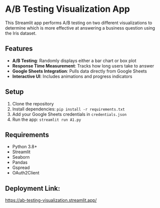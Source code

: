 # A/B Testing Visualization App

This Streamlit app performs A/B testing on two different visualizations to determine which is more effective at answering a business question using the Iris dataset.

## Features
- **A/B Testing**: Randomly displays either a bar chart or box plot
- **Response Time Measurement**: Tracks how long users take to answer
- **Google Sheets Integration**: Pulls data directly from Google Sheets
- **Interactive UI**: Includes animations and progress indicators

## Setup
1. Clone the repository
2. Install dependencies: `pip install -r requirements.txt`
3. Add your Google Sheets credentials in `credentials.json`
4. Run the app: `streamlit run A1.py`

## Requirements
- Python 3.8+
- Streamlit
- Seaborn
- Pandas
- Gspread
- OAuth2Client

## Deployment Link:
https://ab-testing-visualization.streamlit.app/


